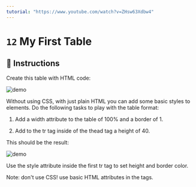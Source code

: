 ```yaml
---
tutorial: "https://www.youtube.com/watch?v=ZHsw63Xdbw4"
---
```


# `12` My First Table

## 📝 Instructions

Create this table with HTML code:

![demo](https://github.com/4GeeksAcademy/html-tutorial-exercises-course/blob/master/.learn/assets/12-my-first-table-0.png?raw=true)

Without using CSS, with just plain HTML you can add some basic styles to elements.
Do the following tasks to play with the table format:

1. Add a width attribute to the table of 100% and a border of 1.

2. Add to the tr tag inside of the thead tag a height of 40.

This should be the result:

![demo](https://github.com/4GeeksAcademy/html-tutorial-exercises-course/blob/master/.learn/assets/12-my-first-table.png?raw=true)

Use the style attribute inside the first tr tag to set height and border color.

Note: don't use CSS! use basic HTML attributes in the tags.
